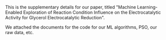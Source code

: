 This is the supplementary details for our paper, titled "Machine Learning-Enabled Exploration of 
Reaction Condition Influence on the Electrocatalytic Activity for Glycerol Electrocatalytic Reduction". 

We attached the documents for the code for our ML algorithms, PSO, our raw data, etc.
